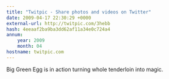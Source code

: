 ```yaml
---
title: "Twitpic - Share photos and videos on Twitter"
date: 2009-04-17 22:30:29 +0000
external-url: http://twitpic.com/3hebb
hash: 4eeaaf2ba9ba3dd62af11a34e0c724a4
annum:
    year: 2009
    month: 04
hostname: twitpic.com
---
```


Big Green Egg is in action turning whole tenderloin into magic.  
